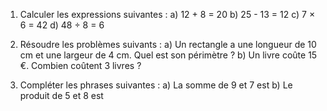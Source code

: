 1. Calculer les expressions suivantes :
   a) 12 + 8 = 20 
   b) 25 - 13 = 12
   c) 7 × 6 = 42
   d) 48 ÷ 8 = 6

2. Résoudre les problèmes suivants :
   a) Un rectangle a une longueur de 10 cm et une largeur de 4 cm. Quel est son périmètre ? 
   b) Un livre coûte 15 €. Combien coûtent 3 livres ? 

3. Compléter les phrases suivantes :
   a) La somme de 9 et 7 est 
   b) Le produit de 5 et 8 est 
